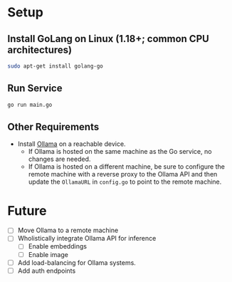 # Setup

## Install GoLang on Linux (1.18+; common CPU architectures)
```sh
sudo apt-get install golang-go
```

## Run Service
```sh
go run main.go
```

## Other Requirements
- Install [Ollama](https://ollama.com/) on a reachable device. 
    - If Ollama is hosted on the same machine as the Go service, no changes are needed.
    - If Ollama is hosted on a different machine, be sure to configure the remote machine with a reverse proxy to the Ollama API and then update the `OllamaURL` in `config.go` to point to the remote machine.


# Future

- [ ] Move Ollama to a remote machine
- [ ] Wholistically integrate Ollama API for inference
    - [ ] Enable embeddings
    - [ ] Enable image
- [ ] Add load-balancing for Ollama systems.
- [ ] Add auth endpoints